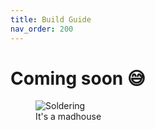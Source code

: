 ```yaml
---
title: Build Guide
nav_order: 200
---
```


# Coming soon 😅

<figure>
  <img src="https://dex-github-macroball.s3.us-west-1.amazonaws.com/guide-soldering.png" alt="Soldering"/>
  <figcaption>It's a madhouse</figcaption>
</figure>
